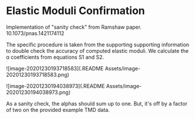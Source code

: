 # Elastic Moduli Confirmation
 Implementation of "sanity check" from Ramshaw paper. 10.1073/pnas.1421174112

The specific procedure is taken from the supporting supporting information to double check the accuracy of computed elastic moduli. We calculate the ɑ coefficients from equations S1 and S2.

![image-20201230193718583](.README Assets/image-20201230193718583.png)

![image-20201230194038973](.README Assets/image-20201230194038973.png)

As a sanity check, the alphas should sum up to one. But, it's off by a factor of two on the provided example TMD data.